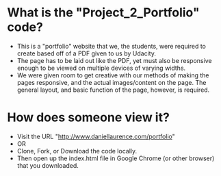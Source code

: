 # What is the "Project_2_Portfolio" code?
- This is a "portfolio" website that we, the students, were required to create based off of a PDF given to us by Udacity.
- The page has to be laid out like the PDF, yet must also be responsive enough to be viewed on multiple devices of varying widths.
- We were given room to get creative with our methods of making the pages responsive, and the actual images/content on the page. The general layout, and basic function of the page, however, is required.

# How does someone view it?
- Visit the URL "http://www.daniellaurence.com/portfolio"
- OR 
- Clone, Fork, or Download the code locally.
- Then open up the index.html file in Google Chrome (or other browser) that you downloaded.
